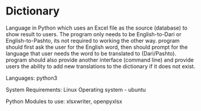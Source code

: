 # Dictionary
Language in Python which uses an Excel file as the source (database) to show result to users. The program only needs to be English-to-Dari or English-to-Pashto, its not required to working the other way.
program should first ask the user for the English word, then should prompt for the language that user needs the word to be translated to (Dari/Pashto).
program should also provide another interface (command line) and provide users the ability to add new translations to the dictionary if it does not exist.

Languages:
python3

System Requirements:  Linux Operating system - ubuntu

Python Modules to use:
xlsxwriter,  openpyxlsx


